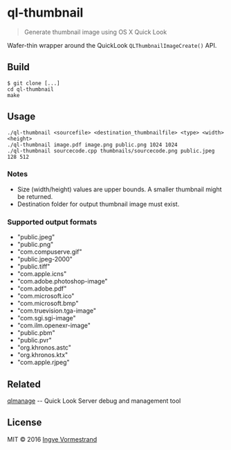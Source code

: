 # ql-thumbnail

> Generate thumbnail image using OS X Quick Look

Wafer-thin wrapper around the QuickLook `QLThumbnailImageCreate()` API.

## Build

```
$ git clone [...]
cd ql-thumbnail
make
```

## Usage

```
./ql-thumbnail <sourcefile> <destination_thumbnailfile> <type> <width> <height>
./ql-thumbnail image.pdf image.png public.png 1024 1024
./ql-thumbnail sourcecode.cpp thumbnails/sourcecode.png public.jpeg 128 512
```

### Notes

- Size (width/height) values are upper bounds. A smaller thumbnail might be returned.
- Destination folder for output thumbnail image must exist.

### Supported output formats

- "public.jpeg"
- "public.png"
- "com.compuserve.gif"
- "public.jpeg-2000"
- "public.tiff"
- "com.apple.icns"
- "com.adobe.photoshop-image"
- "com.adobe.pdf"
- "com.microsoft.ico"
- "com.microsoft.bmp"
- "com.truevision.tga-image"
- "com.sgi.sgi-image"
- "com.ilm.openexr-image"
- "public.pbm"
- "public.pvr"
- "org.khronos.astc"
- "org.khronos.ktx"
- "com.apple.rjpeg"


## Related

[qlmanage](https://developer.apple.com/library/mac/documentation/Darwin/Reference/ManPages/man1/qlmanage.1.html) -- Quick Look Server debug and management tool

## License

MIT © 2016 [Ingve Vormestrand](https://github.com/ingve)
